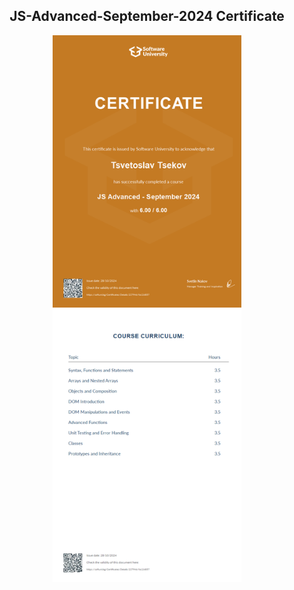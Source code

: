<h2 align="center">JS-Advanced-September-2024 Certificate</h2>
<div id="header" align="center">
  <img src="JS Advanced - September 2024 - Certificate.jpeg" width = 60%>
</div> 
 
